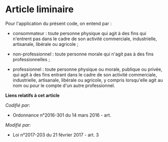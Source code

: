 # Article liminaire

Pour l'application du présent code, on entend par :

- consommateur : toute personne physique qui agit à des fins qui n'entrent pas dans le cadre de son activité commerciale,
industrielle, artisanale, libérale ou agricole ;

- non-professionnel : toute personne morale qui n'agit pas à des fins professionnelles ;

- professionnel : toute personne physique ou morale, publique ou privée, qui agit à des fins entrant dans le cadre de son
activité commerciale, industrielle, artisanale, libérale ou agricole, y compris lorsqu'elle agit au nom ou pour le compte
d'un autre professionnel.

**Liens relatifs à cet article**

_Codifié par_:

  - Ordonnance n°2016-301 du 14 mars 2016 - art.

_Modifié par_:

  - Loi n°2017-203 du 21 février 2017 - art. 3
